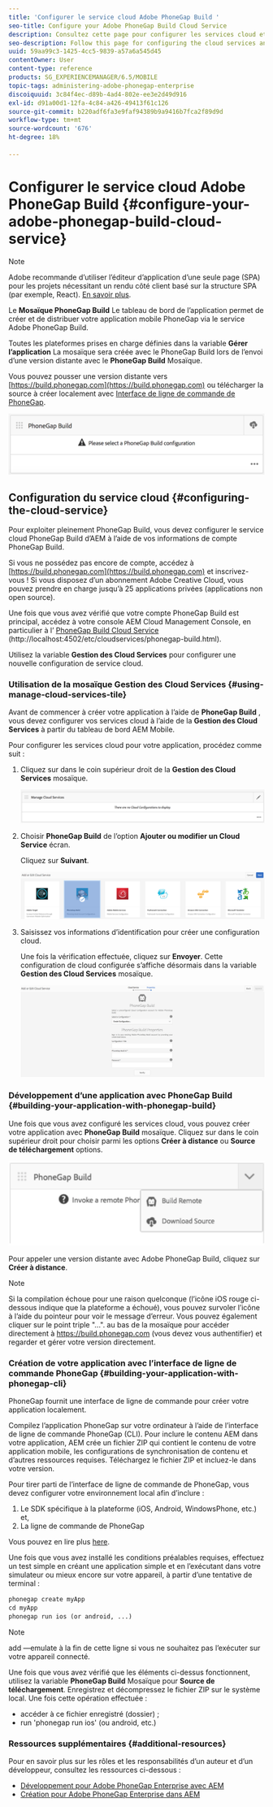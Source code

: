 ```yaml
---
title: 'Configurer le service cloud Adobe PhoneGap Build '
seo-title: Configure your Adobe PhoneGap Build Cloud Service
description: Consultez cette page pour configurer les services cloud et créer votre application avec PhoneGap Build.
seo-description: Follow this page for configuring the cloud services and building your application with PhoneGap build.
uuid: 59aa99c3-1425-4cc5-9839-a57a6a545d45
contentOwner: User
content-type: reference
products: SG_EXPERIENCEMANAGER/6.5/MOBILE
topic-tags: administering-adobe-phonegap-enterprise
discoiquuid: 3c84f4ec-d89b-4ad4-802e-ee3e2d49d916
exl-id: d91a00d1-12fa-4c84-a426-49413f61c126
source-git-commit: b220adf6fa3e9faf94389b9a9416b7fca2f89d9d
workflow-type: tm+mt
source-wordcount: '676'
ht-degree: 18%

---
```


# Configurer le service cloud Adobe PhoneGap Build  {#configure-your-adobe-phonegap-build-cloud-service}

>[!NOTE]
>
>Adobe recommande d’utiliser l’éditeur d’application d’une seule page (SPA) pour les projets nécessitant un rendu côté client basé sur la structure SPA (par exemple, React). [En savoir plus](/help/sites-developing/spa-overview.md).

Le **Mosaïque PhoneGap Build** Le tableau de bord de l’application permet de créer et de distribuer votre application mobile PhoneGap via le service Adobe PhoneGap Build.

Toutes les plateformes prises en charge définies dans la variable **Gérer l’application** La mosaïque sera créée avec le PhoneGap Build lors de l’envoi d’une version distante avec le **PhoneGap Build** Mosaïque.

Vous pouvez pousser une version distante vers [https://build.phonegap.com](https://build.phonegap.com) ou télécharger la source à créer localement avec [Interface de ligne de commande de PhoneGap](https://docs.phonegap.com/references/phonegap-cli/).

![Mosaïque PhoneGap Build](assets/chlimage_1-60.png)

## Configuration du service cloud {#configuring-the-cloud-service}

Pour exploiter pleinement PhoneGap Build, vous devez configurer le service cloud PhoneGap Build d’AEM à l’aide de vos informations de compte PhoneGap Build.

Si vous ne possédez pas encore de compte, accédez à [https://build.phonegap.com](https://build.phonegap.com) et inscrivez-vous ! Si vous disposez d’un abonnement Adobe Creative Cloud, vous pouvez prendre en charge jusqu’à 25 applications privées (applications non open source).

Une fois que vous avez vérifié que votre compte PhoneGap Build est principal, accédez à votre console AEM Cloud Management Console, en particulier à l’ [PhoneGap Build Cloud Service](http://localhost:4502/etc/cloudservices/phonegap-build.html) (http://localhost:4502/etc/cloudservices/phonegap-build.html).

Utilisez la variable **Gestion des Cloud Services** pour configurer une nouvelle configuration de service cloud.

### Utilisation de la mosaïque Gestion des Cloud Services {#using-manage-cloud-services-tile}

Avant de commencer à créer votre application à l’aide de **PhoneGap Build** , vous devez configurer vos services cloud à l’aide de la **Gestion des Cloud Services** à partir du tableau de bord AEM Mobile.

Pour configurer les services cloud pour votre application, procédez comme suit :

1. Cliquez sur dans le coin supérieur droit de la **Gestion des Cloud Services** mosaïque.

   ![chlimage_1-61](assets/chlimage_1-61.png)

1. Choisir **PhoneGap Build** de l’option **Ajouter ou modifier un Cloud Service** écran.

   Cliquez sur **Suivant**.

   ![chlimage_1-62](assets/chlimage_1-62.png)

1. Saisissez vos informations d’identification pour créer une configuration cloud.

   Une fois la vérification effectuée, cliquez sur **Envoyer**. Cette configuration de cloud configurée s’affiche désormais dans la variable **Gestion des Cloud Services** mosaïque.

   ![chlimage_1-63](assets/chlimage_1-63.png)

### Développement d’une application avec PhoneGap Build {#building-your-application-with-phonegap-build}

Une fois que vous avez configuré les services cloud, vous pouvez créer votre application avec **PhoneGap Build** mosaïque. Cliquez sur dans le coin supérieur droit pour choisir parmi les options **Créer à distance** ou **Source de téléchargement** options.

![chlimage_1-64](assets/chlimage_1-64.png)

Pour appeler une version distante avec Adobe PhoneGap Build, cliquez sur **Créer à distance**.

>[!NOTE]
>
>Si la compilation échoue pour une raison quelconque (l’icône iOS rouge ci-dessous indique que la plateforme a échoué), vous pouvez survoler l’icône à l’aide du pointeur pour voir le message d’erreur. Vous pouvez également cliquer sur le point triple &quot;...&quot;. au bas de la mosaïque pour accéder directement à https://build.phonegap.com (vous devez vous authentifier) et regarder et gérer votre version directement.

### Création de votre application avec l’interface de ligne de commande PhoneGap {#building-your-application-with-phonegap-cli}

PhoneGap fournit une interface de ligne de commande pour créer votre application localement.

Compilez l’application PhoneGap sur votre ordinateur à l’aide de l’interface de ligne de commande PhoneGap (CLI). Pour inclure le contenu AEM dans votre application, AEM crée un fichier ZIP qui contient le contenu de votre application mobile, les configurations de synchronisation de contenu et d’autres ressources requises. Téléchargez le fichier ZIP et incluez-le dans votre version.

Pour tirer parti de l’interface de ligne de commande de PhoneGap, vous devez configurer votre environnement local afin d’inclure :

1. Le SDK spécifique à la plateforme (iOS, Android, WindowsPhone, etc.) et,
1. La ligne de commande de PhoneGap

Vous pouvez en lire plus [here](https://docs.phonegap.com/references/phonegap-cli/).

Une fois que vous avez installé les conditions préalables requises, effectuez un test simple en créant une application simple et en l’exécutant dans votre simulateur ou mieux encore sur votre appareil, à partir d’une tentative de terminal :

```xml
phonegap create myApp
cd myApp
phonegap run ios (or android, ...)
```

>[!NOTE]
>
>add —emulate à la fin de cette ligne si vous ne souhaitez pas l’exécuter sur votre appareil connecté.

Une fois que vous avez vérifié que les éléments ci-dessus fonctionnent, utilisez la variable **PhoneGap Build** Mosaïque pour **Source de téléchargement**. Enregistrez et décompressez le fichier ZIP sur le système local. Une fois cette opération effectuée :

* accéder à ce fichier enregistré (dossier) ;
* run &#39;phonegap run ios&#39; (ou android, etc.)

### Ressources supplémentaires {#additional-resources}

Pour en savoir plus sur les rôles et les responsabilités d’un auteur et d’un développeur, consultez les ressources ci-dessous :

* [Développement pour Adobe PhoneGap Enterprise avec AEM](/help/mobile/developing-in-phonegap.md)
* [Création pour Adobe PhoneGap Enterprise dans AEM](/help/mobile/phonegap.md)
